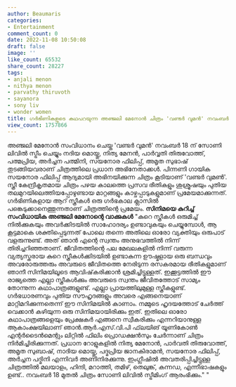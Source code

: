 ```yaml
---
author: Beaumaris
categories:
- Entertainment
comment_count: 0
date: 2022-11-08 10:50:08
draft: false
image: ''
like_count: 65532
share_count: 28227
tags:
- anjali menon
- nithya menon
- parvathy thiruvoth
- sayanora
- sony liv
- wonder women
title: ഗർഭിണികളുടെ കഥപറയുന്ന അഞ്ജലി മേനോൻ ചിത്രം 'വണ്ടർ വുമൻ' നവംബർ 18 ന് സോണി ലിവില്‍
view_count: 1757866
---
```


അഞ്ജലി മേനോൻ സംവിധാനം ചെയ്ത 'വണ്ടർ വുമൻ' നവംബർ 18 ന് സോണി ലിവില്‍ സ്ട്രീം ചെയ്യും നദിയ മൊയ്തു, നിത്യ മേനൻ, പാർവ്വതി തിരുവോത്ത്, പത്മപ്രിയ, അർച്ചന പത്മിനി, സയനോര ഫിലിപ്പ്, അമൃത സുഭാഷ് തുടങ്ങിയവരാണ് ചിത്രത്തിലെ പ്രധാന അഭിനേതാക്കൾ. പിന്നണി ഗായിക സയനോര ഫിലിപ്പ് ആദ്യമായി അഭിനയിക്കുന്ന ചിത്രം കൂടിയാണ് 'വണ്ടര്‍ വുമണ്‍'. സ്ത്രീ കേന്ദ്രീകൃതമായ ചിത്രം പഴയ കാലത്തെ പ്രസവ രീതികളും ശുശ്രൂഷയും പുതിയ തലമുറയിലെത്തിയപ്പോഴുണ്ടായ മാറ്റങ്ങളും കാഴ്ചപ്പാടുകളുമാണ് പ്രമേയമാക്കുന്നത്. ഗര്‍ഭിണികളായ ആറ് സ്ത്രീകള്‍ ഒരു ഗര്‍ഭകാല ക്ലാസില്‍ പങ്കെടുക്കാനെത്തുന്നതാണ് ചിത്രത്തിന്റെ പ്രമേയം. **സിനിമയെ കുറിച്ച് സംവിധായിക അഞ്ജലി മേനോന്റെ വാക്കുകൾ** "കുറെ സ്ത്രീകള്‍ ഒരുമിച്ച് നില്‍ക്കുകയും അവര്‍ക്കിടയില്‍ സാഹോദര്യം ഉണ്ടാവുകയും ചെയ്യുമ്പോള്‍, ആ കൂട്ടമാകെ ശക്തിപ്പെടുന്നത് പോലെ തന്നെ അതിലെ ഓരോ വ്യക്തിയും ഒരുപാട് വളരുന്നുണ്ട്. അത് ഞാന്‍ എന്റെ സ്വന്തം അനുഭവത്തില്‍ നിന്ന് തിരിച്ചറിഞ്ഞതാണ്. ജീവിതത്തിന്റെ പല മേഖലകളില്‍ നിന്ന് വരുന്ന വ്യത്യസ്തരായ കുറെ സ്ത്രീകള്‍ക്കിടയില്‍ ഉണ്ടാകുന്ന ഊഷ്മളായ ഒരു ബന്ധവും അവരോരുത്തരും അവരുടെ ജീവിതത്തെ നേരിടുന്ന രസകരമായ രീതികളുമാണ് ഞാനീ സിനിമയിലൂടെ ആവിഷ്‌കരിക്കാന്‍ ശ്രമിച്ചിട്ടുള്ളത്. ഇക്കൂട്ടത്തില്‍ ഈ രാജ്യത്തെ എല്ലാ സ്ത്രീകള്‍ക്കും അവരുടെ സ്വന്തം ജീവിതത്തോട് സാമ്യം തോന്നുന്ന കഥാപാത്രങ്ങളുണ്ട്. എല്ലാ പ്രായത്തിലുമുള്ള സ്ത്രീകളുണ്ട്. ഗര്‍ഭധാരണവും പുതിയ സൗഹൃദങ്ങളും അവരെ എങ്ങനെയാണ് മാറ്റിമറിക്കുന്നതെന്ന് ഈ സിനിമയില്‍ കാണാം. നമ്മുടെ ഹൃദയത്തോട് ചേര്‍ത്ത് വെക്കാന്‍ കഴിയുന്ന ഒരു സിനിമയായിരിക്കും ഇത്. ഇതിലെ ഓരോ കഥാപാത്രങ്ങളെയും പ്രേക്ഷകര്‍ എങ്ങനെ സ്വീകരിക്കും എന്നറിയാനുള്ള ആകാംക്ഷയിലാണ് ഞാന്‍.ആര്‍.എസ്.വി.പി ഫ്‌ലയിങ് യൂണികോണ്‍ എന്റര്‍ടൈന്‍മെന്റും ലിറ്റില്‍ ഫിലിം പ്രൊഡക്ഷന്‍സും ചേര്‍ന്നാണ് ചിത്രം നിര്‍മിച്ചിരിക്കുന്നത്. പ്രധാന റോളുകളില്‍ നിത്യ മേനോന്‍, പാര്‍വതി തിരുവോത്ത്, അമൃത സുബാഷ്, നാദിയ മൊയ്തു, പദ്മപ്രിയ ജാനകിരാമന്‍, സയനോര ഫിലിപ്പ്, അര്‍ച്ചന പദ്മിനി എന്നിവര്‍ അണിനിരക്കുന്നു. ഇംഗ്ലീഷില്‍ അവതരിപ്പിച്ചിട്ടുള്ള ചിത്രത്തില്‍ മലയാളം, ഹിന്ദി, മറാത്തി, തമിഴ്, തെലുങ്ക്, കന്നഡ, എന്നീഭാഷകളും ഉണ്ട്.. നവംബര്‍ 18 മുതല്‍ ചിത്രം സോണി ലിവില്‍ സ്ട്രീമിംഗ് ആരംഭിക്കും." " &nbsp;